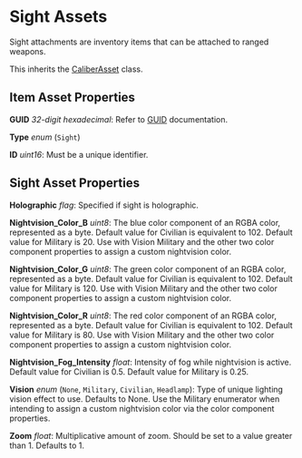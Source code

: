 Sight Assets
============

Sight attachments are inventory items that can be attached to ranged weapons.

This inherits the [CaliberAsset](/ItemAsset/CaliberAsset.md) class.

Item Asset Properties
---------------------

**GUID** *32-digit hexadecimal*: Refer to [GUID](/GUID.md) documentation.

**Type** *enum* (`Sight`)

**ID** *uint16*: Must be a unique identifier.

Sight Asset Properties
----------------------

**Holographic** *flag*: Specified if sight is holographic.

**Nightvision_Color_B** *uint8*: The blue color component of an RGBA color, represented as a byte. Default value for Civilian is equivalent to 102. Default value for Military is 20. Use with Vision Military and the other two color component properties to assign a custom nightvision color.

**Nightvision_Color_G** *uint8*: The green color component of an RGBA color, represented as a byte. Default value for Civilian is equivalent to 102. Default value for Military is 120. Use with Vision Military and the other two color component properties to assign a custom nightvision color.

**Nightvision_Color_R** *uint8*: The red color component of an RGBA color, represented as a byte. Default value for Civilian is equivalent to 102. Default value for Military is 80. Use with Vision Military and the other two color component properties to assign a custom nightvision color.

**Nightvision_Fog_Intensity** *float*: Intensity of fog while nightvision is active. Default value for Civilian is 0.5. Default value for Military is 0.25.

**Vision** *enum* (`None`, `Military`, `Civilian`, `Headlamp`): Type of unique lighting vision effect to use. Defaults to None. Use the Military enumerator when intending to assign a custom nightvision color via the color component properties.

**Zoom** *float*: Multiplicative amount of zoom. Should be set to a value greater than 1. Defaults to 1.
